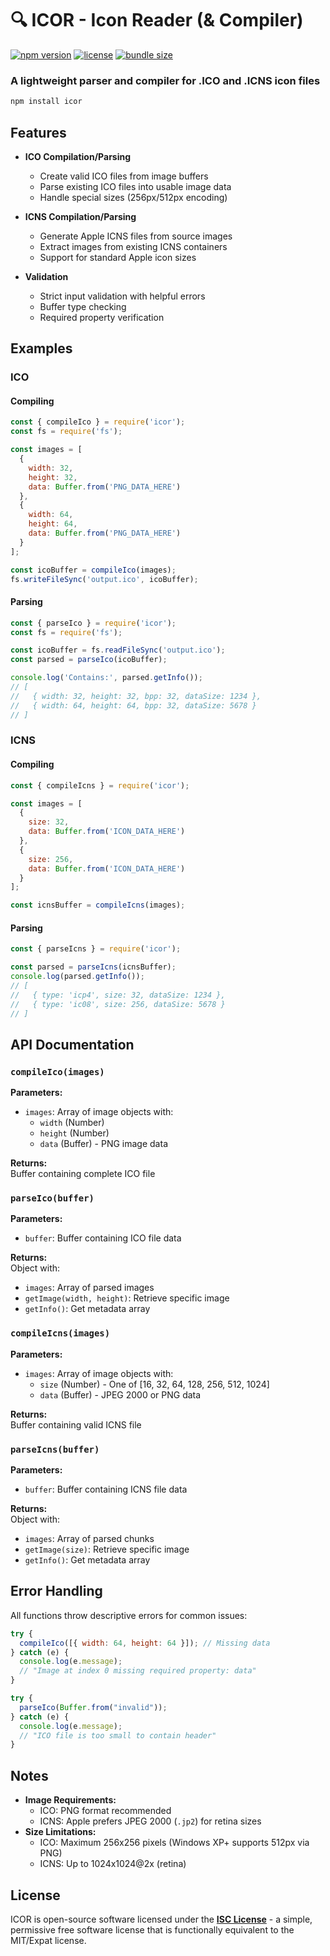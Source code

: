 # 🔍 ICOR - Icon Reader (& Compiler)

[![npm version](https://img.shields.io/npm/v/icor?color=blue&logo=npm)](https://www.npmjs.com/package/icor)
[![license](https://img.shields.io/npm/l/icor)](https://github.com/yourusername/icor/blob/main/LICENSE)
[![bundle size](https://img.shields.io/bundlephobia/min/icor)](https://bundlephobia.com/package/icor)

### A lightweight parser and compiler for .ICO and .ICNS icon files

```bash
npm install icor
```

## Features

- **ICO Compilation/Parsing**

  - Create valid ICO files from image buffers
  - Parse existing ICO files into usable image data
  - Handle special sizes (256px/512px encoding)

- **ICNS Compilation/Parsing**

  - Generate Apple ICNS files from source images
  - Extract images from existing ICNS containers
  - Support for standard Apple icon sizes

- **Validation**
  - Strict input validation with helpful errors
  - Buffer type checking
  - Required property verification

## Examples

### ICO

#### Compiling

```JavaScript
const { compileIco } = require('icor');
const fs = require('fs');

const images = [
  {
    width: 32,
    height: 32,
    data: Buffer.from('PNG_DATA_HERE')
  },
  {
    width: 64,
    height: 64,
    data: Buffer.from('PNG_DATA_HERE')
  }
];

const icoBuffer = compileIco(images);
fs.writeFileSync('output.ico', icoBuffer);
```

#### Parsing

```JavaScript
const { parseIco } = require('icor');
const fs = require('fs');

const icoBuffer = fs.readFileSync('output.ico');
const parsed = parseIco(icoBuffer);

console.log('Contains:', parsed.getInfo());
// [
//   { width: 32, height: 32, bpp: 32, dataSize: 1234 },
//   { width: 64, height: 64, bpp: 32, dataSize: 5678 }
// ]
```

### ICNS

#### Compiling

```JavaScript
const { compileIcns } = require('icor');

const images = [
  {
    size: 32,
    data: Buffer.from('ICON_DATA_HERE')
  },
  {
    size: 256,
    data: Buffer.from('ICON_DATA_HERE')
  }
];

const icnsBuffer = compileIcns(images);
```

#### Parsing

```JavaScript
const { parseIcns } = require('icor');

const parsed = parseIcns(icnsBuffer);
console.log(parsed.getInfo());
// [
//   { type: 'icp4', size: 32, dataSize: 1234 },
//   { type: 'ic08', size: 256, dataSize: 5678 }
// ]
```

## API Documentation

### `compileIco(images)`

**Parameters:**

- `images`: Array of image objects with:
  - `width` (Number)
  - `height` (Number)
  - `data` (Buffer) - PNG image data

**Returns:**  
Buffer containing complete ICO file

### `parseIco(buffer)`

**Parameters:**

- `buffer`: Buffer containing ICO file data

**Returns:**  
Object with:

- `images`: Array of parsed images
- `getImage(width, height)`: Retrieve specific image
- `getInfo()`: Get metadata array

### `compileIcns(images)`

**Parameters:**

- `images`: Array of image objects with:
  - `size` (Number) - One of [16, 32, 64, 128, 256, 512, 1024]
  - `data` (Buffer) - JPEG 2000 or PNG data

**Returns:**  
Buffer containing valid ICNS file

### `parseIcns(buffer)`

**Parameters:**

- `buffer`: Buffer containing ICNS file data

**Returns:**  
Object with:

- `images`: Array of parsed chunks
- `getImage(size)`: Retrieve specific image
- `getInfo()`: Get metadata array

## Error Handling

All functions throw descriptive errors for common issues:

```javascript
try {
  compileIco([{ width: 64, height: 64 }]); // Missing data
} catch (e) {
  console.log(e.message);
  // "Image at index 0 missing required property: data"
}

try {
  parseIco(Buffer.from("invalid"));
} catch (e) {
  console.log(e.message);
  // "ICO file is too small to contain header"
}
```

## Notes

- **Image Requirements:**
  - ICO: PNG format recommended
  - ICNS: Apple prefers JPEG 2000 (`.jp2`) for retina sizes
- **Size Limitations:**
  - ICO: Maximum 256x256 pixels (Windows XP+ supports 512px via PNG)
  - ICNS: Up to 1024x1024@2x (retina)

## License

ICOR is open-source software licensed under the **[ISC License](https://opensource.org/licenses/ISC)** - a simple, permissive free software license that is functionally equivalent to the MIT/Expat license.
